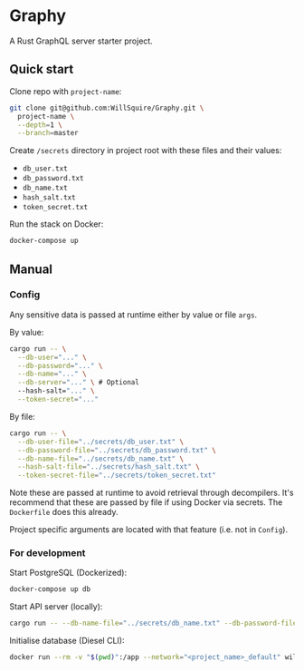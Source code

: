 # Graphy

A Rust GraphQL server starter project.

## Quick start

Clone repo with `project-name`:

```bash
git clone git@github.com:WillSquire/Graphy.git \
  project-name \
  --depth=1 \
  --branch=master
```

Create `/secrets` directory in project root with these files and their values:

- `db_user.txt`
- `db_password.txt`
- `db_name.txt`
- `hash_salt.txt`
- `token_secret.txt`

Run the stack on Docker:

```bash
docker-compose up
```

## Manual

### Config

Any sensitive data is passed at runtime either by value or file `args`.

By value:

```bash
cargo run -- \
  --db-user="..." \
  --db-password="..." \
  --db-name="..." \
  --db-server="..." \ # Optional
  --hash-salt="..." \
  --token-secret="..."
```

By file:

```bash
cargo run -- \
  --db-user-file="../secrets/db_user.txt" \
  --db-password-file="../secrets/db_password.txt" \
  --db-name-file="../secrets/db_name.txt" \
  --hash-salt-file="../secrets/hash_salt.txt" \
  --token-secret-file="../secrets/token_secret.txt"
```

Note these are passed at runtime to avoid retrieval through decompilers. It's recommend that these are passed by file if using Docker via secrets. The `Dockerfile` does this already.

Project specific arguments are located with that feature
(i.e. not in `Config`).

### For development

Start PostgreSQL (Dockerized):

```bash
docker-compose up db
```

Start API server (locally):

```bash
cargo run -- --db-name-file="../secrets/db_name.txt" --db-password-file="../secrets/db_password.txt" --db-user-file="../secrets/db_user.txt"
```

Initialise database (Diesel CLI):

```bash
docker run --rm -v "$(pwd)":/app --network="<project_name>_default" willsquire/diesel-cli --database-url="postgres://<db_user>:<db_password>@db/<db_name>" setup
```
